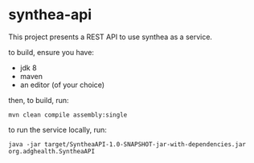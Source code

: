 # synthea-api

This project presents a REST API to use synthea as a service.

to build, ensure you have:

* jdk 8
* maven
* an editor (of your choice)

then, to build, run:

```mvn clean compile assembly:single```

to run the service locally, run:

```java -jar target/SyntheaAPI-1.0-SNAPSHOT-jar-with-dependencies.jar org.adghealth.SyntheaAPI```